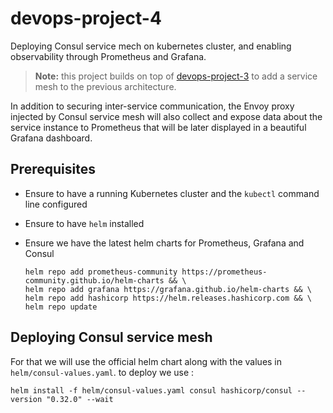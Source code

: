# devops-project-4
Deploying Consul service mech on kubernetes cluster, and enabling observability through Prometheus and Grafana.

> **Note:** this project builds on top of [devops-project-3](https://github.com/ansnoussi/devops-project-3) to add a service mesh to the previous architecture.

In addition to securing inter-service communication, the Envoy proxy injected by Consul service mesh will also collect and expose data about the service instance to Prometheus that will be later displayed in a beautiful Grafana dashboard.


## Prerequisites

- Ensure to have a running Kubernetes cluster and the `kubectl` command line configured

- Ensure to have `helm` installed

- Ensure we have the latest helm charts for Prometheus, Grafana and Consul
    ```
    helm repo add prometheus-community https://prometheus-community.github.io/helm-charts && \
    helm repo add grafana https://grafana.github.io/helm-charts && \
    helm repo add hashicorp https://helm.releases.hashicorp.com && \
    helm repo update
    ```

## Deploying Consul service mesh
For that we will use the official helm chart along with the values in `helm/consul-values.yaml`.
to deploy we use :
```
helm install -f helm/consul-values.yaml consul hashicorp/consul --version "0.32.0" --wait
```
